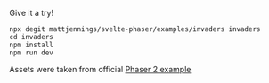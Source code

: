 Give it a try!

```shell
npx degit mattjennings/svelte-phaser/examples/invaders invaders
cd invaders
npm install
npm run dev
```

Assets were taken from official [Phaser 2 example](http://examples.phaser.io/_site/view_full.html?d=games&f=invaders.js&t=invaders)
